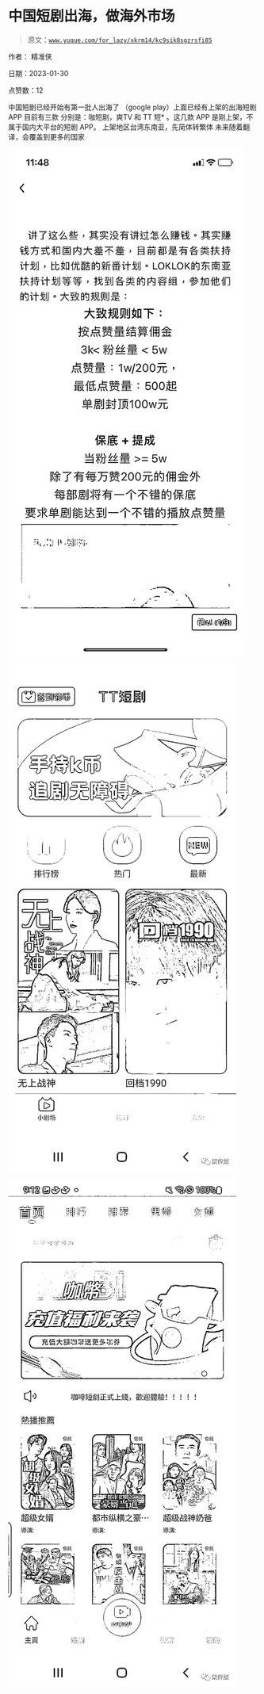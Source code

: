 # 中国短剧出海，做海外市场

> 原文：[`www.yuque.com/for_lazy/xkrm14/kc9sik8sgzrsfi85`](https://www.yuque.com/for_lazy/xkrm14/kc9sik8sgzrsfi85)

作者： 精准侠 

日期：2023-01-30 

点赞数：12 

中国短剧已经开始有第一批人出海了 （google play）上面已经有上架的出海短剧 APP 目前有三款 分别是：咖短剧，爽TV 和 TT 短* 。这几款 APP 是刚上架，不属于国内大平台的短剧 APP。 上架地区台湾东南亚，先简体转繁体 未来随着翻译，会覆盖到更多的国家 

![](img/503a3a7b15c30ab0de83d2652363612a.png) 

![](img/1c72c9432920ee046b73e69cf048042e.png) 

![](img/1eb0e0c9a81f349e0dc24fd7dee04200.png) 

